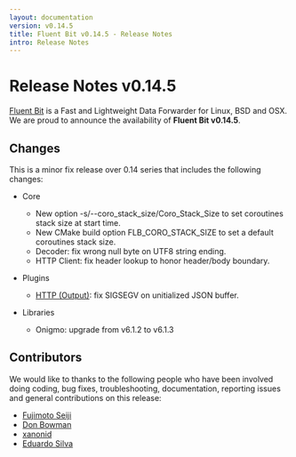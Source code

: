 ```yaml
---
layout: documentation
version: v0.14.5
title: Fluent Bit v0.14.5 - Release Notes
intro: Release Notes
---
```


# Release Notes v0.14.5

[Fluent Bit](http://fluentbit.io) is a Fast and Lightweight Data Forwarder for Linux, BSD and OSX. We are proud to announce the availability of __Fluent Bit v0.14.5__.

## Changes

This is a minor fix release over 0.14 series that includes the following changes:

 - Core
     - New option -s/--coro_stack_size/Coro_Stack_Size to set coroutines stack size at start time.
     - New CMake build option FLB_CORO_STACK_SIZE to set a default coroutines stack size.
     - Decoder: fix wrong null byte on UTF8 string ending.
     - HTTP Client: fix header lookup to honor header/body boundary.

 - Plugins
     - [HTTP (Output)](https://docs.fluentbit.io/manual/output/http): fix SIGSEGV on unitialized JSON buffer.

 - Libraries
     - Onigmo: upgrade from v6.1.2 to v6.1.3

## Contributors

We would like to thanks to the following people who have been involved doing coding, bug fixes, troubleshooting, documentation, reporting issues and general contributions on this release:

- [Fujimoto Seiji](https://github.com/fujimotos)
- [Don Bowman](https://github.com/donbowman)
- [xanonid](https://github.com/xanonid)
- [Eduardo Silva](https://github.com/edsiper)
